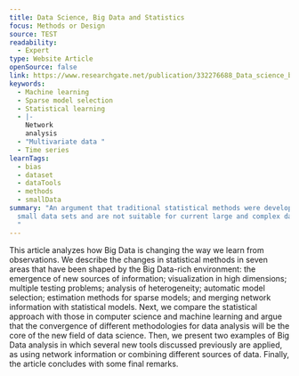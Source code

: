 ```yaml
---
title: Data Science, Big Data and Statistics
focus: Methods or Design
source: TEST
readability:
  - Expert
type: Website Article
openSource: false
link: https://www.researchgate.net/publication/332276688_Data_science_big_data_and_statistics
keywords:
  - Machine learning
  - Sparse model selection
  - Statistical learning
  - |-
    Network
    analysis
  - "Multivariate data "
  - Time series
learnTags:
  - bias
  - dataset
  - dataTools
  - methods
  - smallData
summary: "An argument that traditional statistical methods were developed for
  small data sets and are not suitable for current large and complex data sets.
  "
---
```

This article analyzes how Big Data is changing the way we learn from observations. We describe the changes in statistical methods in seven areas that have been shaped by the Big Data-rich environment: the emergence of new sources of information; visualization in high dimensions; multiple testing problems; analysis of heterogeneity; automatic model selection; estimation methods for sparse models; and merging network information with statistical models. Next, we compare the statistical approach with those in computer science and machine learning and argue that the convergence of different methodologies for data analysis will be the core of the new field of data science. Then, we present two examples of Big Data analysis in which several new tools discussed previously are applied, as using network information or combining different sources of data. Finally, the article concludes with some final remarks.